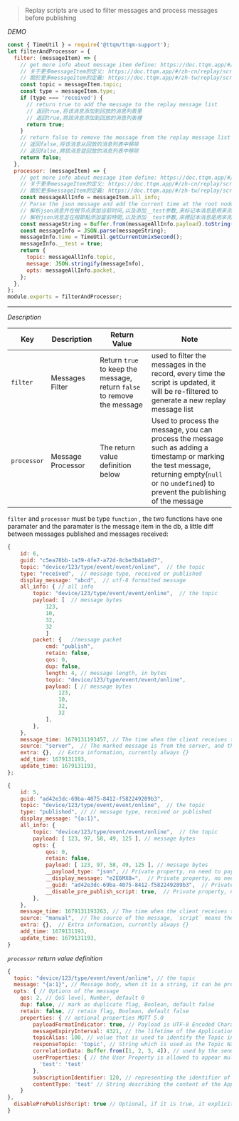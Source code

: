 > Replay scripts are used to filter messages and process messages before publishing

_DEMO_

```javascript
const { TimeUtil } = require('@ttqm/ttqm-support');
let filterAndProcessor = {
  filter: (messageItem) => {
    // get more info about message item define: https://doc.ttqm.app/#/en/replay/script
    // 关于更多messageItem的定义: https://doc.ttqm.app/#/zh-cn/replay/script
    // 關於更多messageItem的定義: https://doc.ttqm.app/#/zh-tw/replay/script
    const topic = messageItem.topic;
    const type = messageItem.type;
    if (type === 'received') {
      // return true to add the message to the replay message list
      // 返回true,将该消息添加到回放的消息列表里
      // 返回true,將該消息添加到回放的消息列表裡
      return true;
    }
    // return false to remove the message from the replay message list
    // 返回false,将该消息从回放的消息列表中移除
    // 返回false,將該消息從回放的消息列表中移除
    return false;
  },
  processor: (messageItem) => {
    // get more info about message item define: https://doc.ttqm.app/#/en/replay/script
    // 关于更多messageItem的定义: https://doc.ttqm.app/#/zh-cn/replay/script
    // 關於更多messageItem的定義: https://doc.ttqm.app/#/zh-tw/replay/script
    const messageAllInfo = messageItem.all_info;
    // Parse the json message and add the current time at the root node, and add the __test property to mark that this message is for testing.
    // 解析json消息并在根节点添加当前时间,以及添加__test参数,来标记本消息是用来测试的
    // 解析json消息並在根節點添加當前時間,以及添加__test參數,來標記本消息是用來測試的
    const messageString = Buffer.from(messageAllInfo.payload).toString();
    const messageInfo = JSON.parse(messageString);
    messageInfo.time = TimeUtil.getCurrentUnixSecond();
    messageInfo.__test = true;
    return {
      topic: messageAllInfo.topic,
      message: JSON.stringify(messageInfo),
      opts: messageAllInfo.packet,
    };
  },
};
module.exports = filterAndProcessor;
```

---

_Description_

| Key         | Description       | Return Value                                                            | Note                                                                                                                                                                                                |
| ----------- | ----------------- | ----------------------------------------------------------------------- | --------------------------------------------------------------------------------------------------------------------------------------------------------------------------------------------------- |
| `filter`    | Messages Filter   | Return `true` to keep the message, return `false` to remove the message | used to filter the messages in the record, every time the script is updated, it will be re-filtered to generate a new replay message list                                                           |
| `processor` | Message Processor | The return value definition below                                       | Used to process the message, you can process the message such as adding a timestamp or marking the test message, returning empty(`null` or no `undefined`) to prevent the publishing of the message |

`filter` and `processor` must be type `function` , the two functions have one paramater and the paramater is the message item in the db, a little diff between messages published and messages received:

<!-- tabs:start -->
<!-- tab:Message Received -->

```javascript
{
    id: 6,
    guid: "c5ea78bb-1a39-4fe7-a72d-8cbe3b41a0d7",
    topic: "device/123/type/event/event/online",  // the topic
    type: "received",  // message type, received or published
    display_message: "abcd",  // utf-8 formatted message
    all_info: { // all info
        topic: "device/123/type/event/event/online",  // the topic
        payload: [  // message bytes
            123,
            10,
            32,
            32
            ]
        packet: {   //message packet
            cmd: "publish",
            retain: false,
            qos: 0,
            dup: false,
            length: 4, // message length, in bytes
            topic: "device/123/type/event/event/online",
            payload: [ // message bytes
                123,
                10,
                32,
                32
            ],
        },
    },
    message_time: 1679131193457, // The time when the client receives the message, in milliseconds
    source: "server",  // The marked message is from the server, and the received message is always `server`
    extra: {},  // Extra information, currently always {}
    add_time: 1679131193,
    update_time: 1679131193,
};
```

<!-- tab:Message Published -->

```javascript
{
    id: 5,
    guid: "ad42e3dc-69ba-4075-8412-f582249289b3",
    topic: "device/123/type/event/event/online",  // the topic
    type: "published", // // message type, received or published
    display_message: "{a:1}",
    all_info: {
        topic: "device/123/type/event/event/online",  // the topic
        payload: [ 123, 97, 58, 49, 125 ], // message bytes
        opts: {
            qos: 0,
            retain: false,
            payload: [ 123, 97, 58, 49, 125 ], // message bytes
            __payload_type: "json", // Private property, no need to pay attention
            __display_message: "e2E6MX0=",  // Private property, no need to pay attention
            __guid: "ad42e3dc-69ba-4075-8412-f582249289b3",  // Private property, no need to pay attention
            __disable_pre_publish_script: true,  // Private property, no need to pay attention
        },
    },
    message_time: 1679131193263, // The time when the client receives the message, in milliseconds
    source: "manual",  // The source of the message, `script` means the message published via script, and `manual` means the message published by user manually
    extra: {},  // Extra information, currently always {}
    add_time: 1679131193,
    update_time: 1679131193,
}
```

<!-- tabs:end -->

_`processor` return value definition_

```javascript
{
  topic: "device/123/type/event/event/online", // the topic
  message: "{a:1}", // Message body, when it is a string, it can be processed by the Pre-Publish Script, if it is a byte array [ 123, 97, 58, 49, 125 ], it will not be processed by the the Pre-Publish Script
  opts: { // Options of the message
    qos: 2, // QoS level, Number, default 0
    dup: false, // mark as duplicate flag, Boolean, default false
    retain: false, // retain flag, Boolean, default false
    properties: { // optional properties MQTT 5.0
        payloadFormatIndicator: true, // Payload is UTF-8 Encoded Character Data or not boolean
        messageExpiryInterval: 4321, // the lifetime of the Application Message in seconds number
        topicAlias: 100, // value that is used to identify the Topic instead of using the Topic Name number
        responseTopic: 'topic', // String which is used as the Topic Name for a response message string
        correlationData: Buffer.from([1, 2, 3, 4]), // used by the sender of the Request Message to identify which request the Response Message is for when it is received binary
        userProperties: { // the User Property is allowed to appear multiple times to represent multiple name, value pairs object
          'test': 'test'
        },
        subscriptionIdentifier: 120, // representing the identifier of the subscription number
        contentType: 'test' // String describing the content of the Application Message string
    }
},
  disablePrePublishScript: true // Optional, if it is true, it explicitly declares that no processing via Pre-Publish Script
}
```
